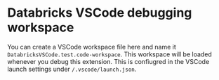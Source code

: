 # Databricks VSCode debugging workspace

You can create a VSCode workspace file here and name it `DatabricksVSCode.test.code-workspace`. This workspace will be loaded whenever you debug this extension. This is confiugred in the VSCode launch settings under `/.vscode/launch.json`.

